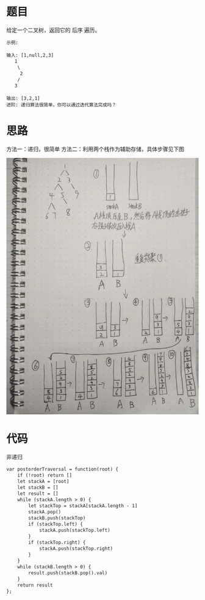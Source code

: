 # 题目
给定一个二叉树，返回它的 后序 遍历。


```
示例:

输入: [1,null,2,3]  
   1
    \
     2
    /
   3 

输出: [3,2,1]
进阶: 递归算法很简单，你可以通过迭代算法完成吗？
```

# 思路
方法一：递归，很简单
方法二：利用两个栈作为辅助存储，具体步骤见下图

![image](https://github.com/xianweics/leetcode/blob/master/tanxu/image/145.jpeg?raw=true)



# 代码

非递归


```
var postorderTraversal = function(root) {
    if (!root) return []
    let stackA = [root]
    let stackB = []
    let result = []
    while (stackA.length > 0) {
        let stackTop = stackA[stackA.length - 1]
        stackA.pop()
        stackB.push(stackTop)
        if (stackTop.left) {
            stackA.push(stackTop.left)
        }
        if (stackTop.right) {
            stackA.push(stackTop.right)
        }
    }
    while (stackB.length > 0) {
        result.push(stackB.pop().val)
    }
    return result
};
```
